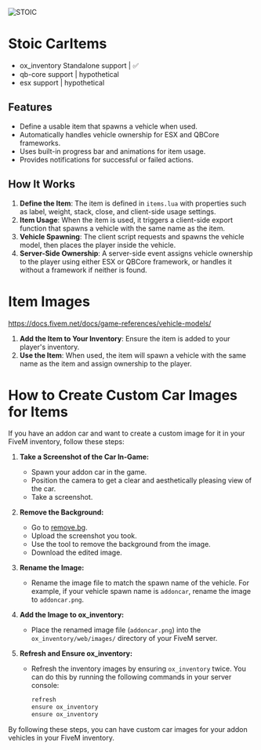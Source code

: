 
![STOIC](https://github.com/TheStoicBear/Stoic-CarItems/assets/112611821/1b8776a9-b90f-43e5-aab0-78d9af9b3ef1)


# Stoic CarItems
- ox_inventory Standalone support | ✅ 
- qb-core support | hypothetical 
- esx support | hypothetical 

## Features
- Define a usable item that spawns a vehicle when used.
- Automatically handles vehicle ownership for ESX and QBCore frameworks.
- Uses built-in progress bar and animations for item usage.
- Provides notifications for successful or failed actions.

## How It Works
1. **Define the Item**: The item is defined in `items.lua` with properties such as label, weight, stack, close, and client-side usage settings.
2. **Item Usage**: When the item is used, it triggers a client-side export function that spawns a vehicle with the same name as the item.
3. **Vehicle Spawning**: The client script requests and spawns the vehicle model, then places the player inside the vehicle.
4. **Server-Side Ownership**: A server-side event assigns vehicle ownership to the player using either ESX or QBCore framework, or handles it without a framework if neither is found.

# Item Images 
https://docs.fivem.net/docs/game-references/vehicle-models/


1. **Add the Item to Your Inventory**: Ensure the item is added to your player's inventory.
2. **Use the Item**: When used, the item will spawn a vehicle with the same name as the item and assign ownership to the player.



# How to Create Custom Car Images for Items

If you have an addon car and want to create a custom image for it in your FiveM inventory, follow these steps:

1. **Take a Screenshot of the Car In-Game:**
   - Spawn your addon car in the game.
   - Position the camera to get a clear and aesthetically pleasing view of the car.
   - Take a screenshot.

2. **Remove the Background:**
   - Go to [remove.bg](https://www.remove.bg/).
   - Upload the screenshot you took.
   - Use the tool to remove the background from the image.
   - Download the edited image.

3. **Rename the Image:**
   - Rename the image file to match the spawn name of the vehicle. For example, if your vehicle spawn name is `addoncar`, rename the image to `addoncar.png`.

4. **Add the Image to ox_inventory:**
   - Place the renamed image file (`addoncar.png`) into the `ox_inventory/web/images/` directory of your FiveM server.

5. **Refresh and Ensure ox_inventory:**
   - Refresh the inventory images by ensuring `ox_inventory` twice. You can do this by running the following commands in your server console:
     ```bash
     refresh
     ensure ox_inventory
     ensure ox_inventory
     ```

By following these steps, you can have custom car images for your addon vehicles in your FiveM inventory.
